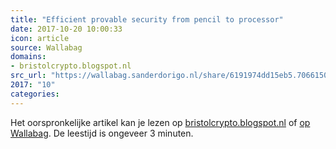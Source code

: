 ```yaml
---
title: "Efficient provable security from pencil to processor"
date: 2017-10-20 10:00:33
icon: article
source: Wallabag
domains:
- bristolcrypto.blogspot.nl
src_url: "https://wallabag.sanderdorigo.nl/share/6191974dd15eb5.70661504"
2017: "10"
categories:
---
```

Het oorspronkelijke artikel kan je lezen op [bristolcrypto.blogspot.nl](https://bristolcrypto.blogspot.nl/2014/01/efficient-provable-security-from-pencil.html) of [op Wallabag](https://wallabag.sanderdorigo.nl/share/6191974dd15eb5.70661504). De leestijd is ongeveer 3 minuten.